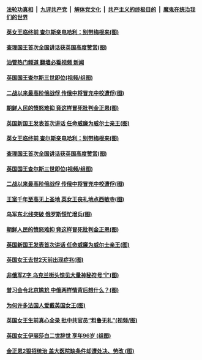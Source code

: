 ####  [法轮功真相](../../../../basic/blob/master/README.md?t=09110401) &nbsp;|&nbsp; [九评共产党](../../../../9ping.md/blob/master/README.md?t=09110401) &nbsp;|&nbsp; [解体党文化](../../../../jtdwh.md/blob/master/README.md?t=09110401)  &nbsp;|&nbsp; [共产主义的终极目的](../../../../gczydzjmd.md/blob/master/README.md?t=09110401) &nbsp;|&nbsp; [魔鬼在统治我们的世界](../../../../mgztzwmdsj.md/blob/master/README.md?t=09110401) 

#### [英女王临终前​​​​​​​&nbsp;查尔斯亲电哈利：别带梅根来(图)](../pages/p9/1016384.md?t=09110401) 

#### [查理国王首次全国讲话获英国高度赞赏(图)](../pages/p9/1016374.md?t=09110401) 

#### [油管热门频道 翻墙必看视频 新闻](http://45.76.130.85:81/youtube.html?09110401)

#### [英国国王查尔斯三世即位(视频/组图)](../pages/p9/1016373.md?t=09110401) 

#### [二战以来最高阶俄战俘 传俄中将冒充中校遭俘(图)](../pages/p9/1016356.md?t=09110401) 

#### [朝鲜人民的愤怒难抑 竟这样冒死批判金正恩(图)](../pages/p9/1016306.md?t=09110401) 

#### [英国新国王发表首次讲话 任命威廉为威尔士亲王(图)](../pages/p9/1016258.md?t=09110401) 

#### [英女王临终前​​​​​​​&nbsp;查尔斯亲电哈利：别带梅根来(图)](../pages/p9/1016384.md?t=09110401) 



#### [查理国王首次全国讲话获英国高度赞赏(图)](../pages/p9/1016374.md?t=09110401) 

#### [英国国王查尔斯三世即位(视频/组图)](../pages/p9/1016373.md?t=09110401) 

#### [二战以来最高阶俄战俘 传俄中将冒充中校遭俘(图)](../pages/p9/1016356.md?t=09110401) 

#### [王室千年至高无上圣地 英女王丧礼地点西敏寺(图)](../pages/p9/1016312.md?t=09110401) 

#### [乌军东北线突破 俄罗斯慌忙增兵(图)](../pages/p9/1016352.md?t=09110401) 

#### [朝鲜人民的愤怒难抑 竟这样冒死批判金正恩(图)](../pages/p9/1016306.md?t=09110401) 

#### [英国新国王发表首次讲话 任命威廉为威尔士亲王(图)](../pages/p9/1016258.md?t=09110401) 


#### [英国女王去世2天前出现症兆(图)](../pages/p9/1016310.md?t=09110401) 

#### [非俄军Z字 乌克兰街头惊见大量神秘符号“Ї”(图)](../pages/p9/1016233.md?t=09110401) 


#### [普习会令北京尴尬 中俄两样情背后想什么？(图)](../pages/p9/1016223.md?t=09110401) 

#### [为何许多法国人爱戴英国女王(图)](../pages/p9/1016274.md?t=09110401) 

#### [英国女王生前真心全录 批中共官员“粗鲁无礼”(视频/图)](../pages/p9/1016270.md?t=09110401) 

#### [英国女王伊丽莎白二世辞世 享年96岁 (组图)](../pages/p9/1016262.md?t=09110401) 


#### [金正恩2狠招统治 盖大医院缺条件却遭处决、劳改 (图)](../pages/p9/1016143.md?t=09110401) 

<img src='http://gfw-breaker.win/goodnews/indexes/p9.md' width='0px' height='0px'/>
